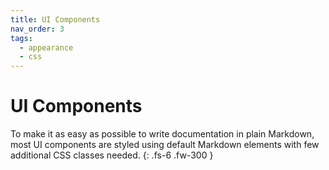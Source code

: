 ```yaml
---
title: UI Components
nav_order: 3
tags:
  - appearance
  - css
---
```


# UI Components

To make it as easy as possible to write documentation in plain Markdown, most UI components are styled using default Markdown elements with few additional CSS classes needed.
{: .fs-6 .fw-300 }
